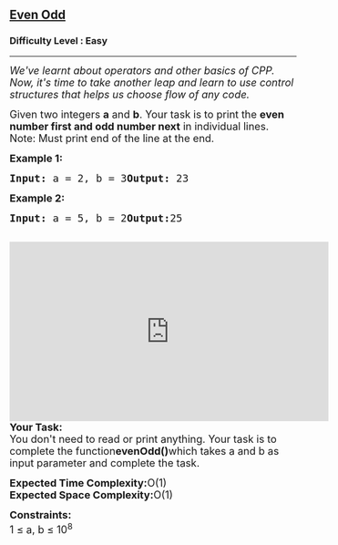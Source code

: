<h2><a href="https://www.geeksforgeeks.org/problems/even-odd/1?page=2&difficulty=Easy&status=unsolved&sortBy=accuracy">Even Odd</a></h2><h3>Difficulty Level : Easy</h3><hr><div class="problems_problem_content__Xm_eO"><p><span style="font-size:18px"><em>We've learnt about operators and other basics of CPP. Now, it's time to take another leap and learn to use control structures that helps us choose flow of any code.</em></span></p><p><span style="font-size:18px">Given two integers <strong>a</strong> and <strong>b</strong>. Your task is to print the <strong>even number first and odd number next</strong> in individual lines.<br>Note: Must print end of the line at the end.</span></p><p><strong><span style="font-size:18px">Example 1:</span></strong></p><pre><strong><span style="font-size:18px">Input: </span></strong><span style="font-size:18px">a = 2, b = 3<strong>Output: </strong>23</span></pre><p><span style="font-size:18px"><strong>Example 2:</strong></span></p><pre><span style="font-size:18px"><strong>Input: </strong>a = 5, b = 2<strong>Output:</strong>25</span></pre><p><br><span style="font-size:18px"><iframe frameborder="0" height="315" src="https://www.youtube.com/embed/Be2m9M3aPDI" width="560"></iframe><br><strong>Your Task:</strong><br>You don't need to read or print anything. Your task is to complete the function<strong>evenOdd()</strong>which takes a and b as input parameter and complete the task.</span><br></p><p><span style="font-size:18px"><strong>Expected Time Complexity:</strong>O(1)<br><strong>Expected Space Complexity:</strong>O(1)</span></p><p></p><p><span style="font-size:18px"><strong>Constraints:</strong><br>1 ≤ a, b ≤ 10<sup>8</sup></span></p></div>